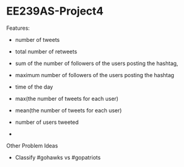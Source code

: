 # EE239AS-Project4

Features:
* number of tweets
* total number of retweets
* sum of the number of followers of the users posting the hashtag,
* maximum number of followers of the users posting the hashtag
* time of the day

* max(the number of tweets for each user)
* mean(the number of tweets for each user)
* number of users tweeted
*

Other Problem Ideas
* Classify #gohawks vs #gopatriots

